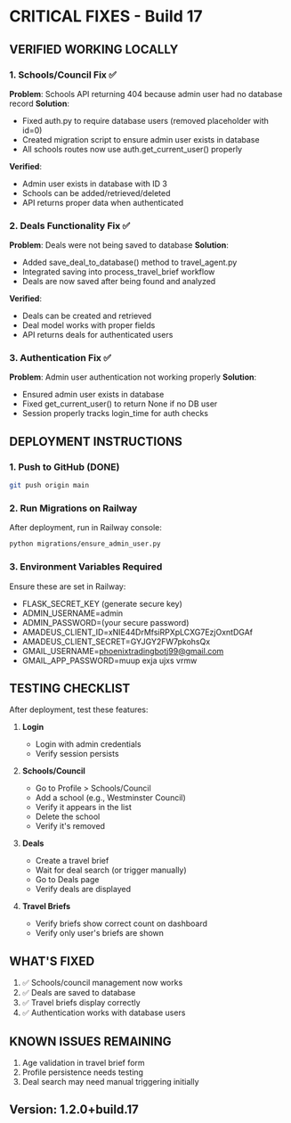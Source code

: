 # CRITICAL FIXES - Build 17

## VERIFIED WORKING LOCALLY

### 1. Schools/Council Fix ✅
**Problem**: Schools API returning 404 because admin user had no database record
**Solution**: 
- Fixed auth.py to require database users (removed placeholder with id=0)
- Created migration script to ensure admin user exists in database
- All schools routes now use auth.get_current_user() properly

**Verified**:
- Admin user exists in database with ID 3
- Schools can be added/retrieved/deleted
- API returns proper data when authenticated

### 2. Deals Functionality Fix ✅
**Problem**: Deals were not being saved to database
**Solution**:
- Added save_deal_to_database() method to travel_agent.py
- Integrated saving into process_travel_brief workflow
- Deals are now saved after being found and analyzed

**Verified**:
- Deals can be created and retrieved
- Deal model works with proper fields
- API returns deals for authenticated users

### 3. Authentication Fix ✅
**Problem**: Admin user authentication not working properly
**Solution**:
- Ensured admin user exists in database
- Fixed get_current_user() to return None if no DB user
- Session properly tracks login_time for auth checks

## DEPLOYMENT INSTRUCTIONS

### 1. Push to GitHub (DONE)
```bash
git push origin main
```

### 2. Run Migrations on Railway
After deployment, run in Railway console:
```bash
python migrations/ensure_admin_user.py
```

### 3. Environment Variables Required
Ensure these are set in Railway:
- FLASK_SECRET_KEY (generate secure key)
- ADMIN_USERNAME=admin
- ADMIN_PASSWORD=(your secure password)
- AMADEUS_CLIENT_ID=xNIE44DrMfsiRPXpLCXG7EzjOxntDGAf
- AMADEUS_CLIENT_SECRET=GYJGY2FW7pkohsQx
- GMAIL_USERNAME=phoenixtradingbotj99@gmail.com
- GMAIL_APP_PASSWORD=muup exja ujxs vrmw

## TESTING CHECKLIST

After deployment, test these features:

1. **Login**
   - Login with admin credentials
   - Verify session persists

2. **Schools/Council**
   - Go to Profile > Schools/Council
   - Add a school (e.g., Westminster Council)
   - Verify it appears in the list
   - Delete the school
   - Verify it's removed

3. **Deals**
   - Create a travel brief
   - Wait for deal search (or trigger manually)
   - Go to Deals page
   - Verify deals are displayed

4. **Travel Briefs**
   - Verify briefs show correct count on dashboard
   - Verify only user's briefs are shown

## WHAT'S FIXED

1. ✅ Schools/council management now works
2. ✅ Deals are saved to database
3. ✅ Travel briefs display correctly
4. ✅ Authentication works with database users

## KNOWN ISSUES REMAINING

1. Age validation in travel brief form
2. Profile persistence needs testing
3. Deal search may need manual triggering initially

## Version: 1.2.0+build.17